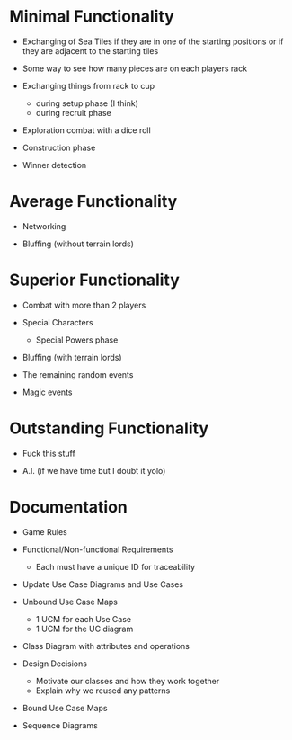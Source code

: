 Minimal Functionality
===
- Exchanging of Sea Tiles if they are in one of the starting positions or if they are adjacent to the starting tiles

- Some way to see how many pieces are on each players rack

- Exchanging things from rack to cup
	- during setup phase (I think)
	- during recruit phase
	
- Exploration combat with a dice roll

- Construction phase

- Winner detection

Average Functionality
===
- Networking

- Bluffing (without terrain lords)

Superior Functionality
===
- Combat with more than 2 players

- Special Characters
	- Special Powers phase

- Bluffing (with terrain lords)

- The remaining random events

- Magic events

Outstanding Functionality
===
- Fuck this stuff

- A.I. (if we have time but I doubt it yolo)

Documentation
===
- Game Rules

- Functional/Non-functional Requirements
	- Each must have a unique ID for traceability

- Update Use Case Diagrams and Use Cases

- Unbound Use Case Maps
	- 1 UCM for each Use Case
	- 1 UCM for the UC diagram
	
- Class Diagram with attributes and operations

- Design Decisions
	- Motivate our classes and how they work together
	- Explain why we reused any patterns
	
- Bound Use Case Maps

- Sequence Diagrams